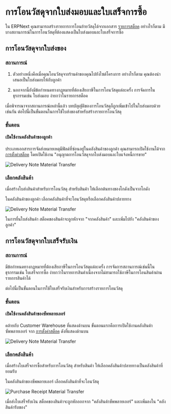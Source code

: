 <!-- add-breadcrumbs -->
# การโอนวัสดุจากใบส่งมอบและใบเสร็จการซื้อ

ใน ERPNext คุณสามารถสร้างรายการการโอนย้ายวัสดุได้จากเอกสาร [รายการสต็อค](/docs/user/manual/th/stock/stock-entry.html) อย่างไรก็ตาม มีบางสถานการณ์ในการโอนวัสดุที่ต้องแสดงเป็นใบส่งมอบและใบเสร็จการซื้อ

## การโอนวัสดุจากใบส่งของ

### สถานการณ์

1. ตัวอย่างหนึ่งคือเมื่อคุณโอนวัสดุจากร้านค้าของคุณไปยังไซต์โครงการ อย่างไรก็ตาม คุณต้องนำเสนอเป็นใบส่งมอบให้กับลูกค้า

2. นอกจากนี้ยังมีข้อกำหนดทางกฎหมายที่ต้องเสียภาษีในการโอนวัสดุแต่ละครั้ง การจัดการในธุรกรรมเช่น ใบส่งมอบ ง่ายกว่าในรายการสต็อค

เมื่อพิจารณาจากสถานการณ์เหล่านี้แล้ว บทบัญญัติของการโอนวัสดุก็ถูกเพิ่มเข้าไปในใบส่งมอบด้วยเช่นกัน ต่อไปนี้เป็นขั้นตอนในการใช้ใบส่งของสำหรับสร้างรายการโอนวัสดุ

### ขั้นตอน

#### เปิดใช้งานคลังสินค้าของลูกค้า

ประเภทเอกสารการจัดส่งหมายเหตุมีฟิลด์ที่ซ่อนอยู่ในคลังสินค้าของลูกค้า คุณสามารถเปิดใช้งานได้จาก [การตั้งค่าสต็อค](/docs/user/manual/th/stock/stock-settings) โดยเปิดใช้งาน "อนุญาตการโอนวัสดุจากใบส่งมอบและใบแจ้งหนี้การขาย"

<img class="screenshot" alt="Delivery Note Material Transfer" src="{{docs_base_url}}/assets/img/stock/customer-warehouse.gif">

### เลือกคลังสินค้า

เมื่อสร้างใบส่งสินค้าสำหรับการโอนวัสดุ สำหรับสินค้า ให้เลือกต้นทางของโกดังเป็นจากโกดัง

ในคลังสินค้าของลูกค้า เลือกคลังสินค้าที่จะโอนวัสดุหรือเลือกคลังสินค้าปลายทาง

<img class="screenshot" alt="Delivery Note Material Transfer" src="{{docs_base_url}}/assets/img/stock/customer-warehouse-2.png">

ในการยื่นใบส่งสินค้า สต็อคของสินค้าจะถูกหักจาก "จากคลังสินค้า" และเพิ่มไปยัง "คลังสินค้าของลูกค้า"

## การโอนวัสดุจากใบเสร็จรับเงิน

### สถานการณ์

มีข้อกำหนดทางกฎหมายที่ต้องเสียภาษีในการโอนวัสดุแต่ละครั้ง การจัดการสถานการณ์เช่นนี้ในธุรกรรมเช่น ใบเสร็จการซื้อ ง่ายกว่าในรายการสินค้าเนื่องจากไม่สามารถใช้ภาษีในการโอนสินค้าผ่านรายการสินค้าได้

ต่อไปนี้เป็นขั้นตอนในการใช้ใบเสร็จรับเงินสำหรับการสร้างรายการโอนวัสดุ

### ขั้นตอน

#### เปิดใช้งานคลังสินค้าของซัพพลายเออร์

คล้ายกับ Customer Warehouse ที่แสดงด้านบน ขั้นตอนแรกคือการเปิดใช้งานคลังสินค้าซัพพลายเออร์ จาก [การตั้งค่าสต็อค](/docs/user/manual/th/stock/stock-settings) ดังที่แสดงด้านบน

<img class="screenshot" alt="Delivery Note Material Transfer" src="{{docs_base_url}}/assets/img/stock/supplier-warehouse-enable.gif">

### เลือกคลังสินค้า

เมื่อสร้างใบเสร็จการซื้อสำหรับการโอนวัสดุ สำหรับสินค้า ให้เลือกคลังสินค้าปลายทางเป็นคลังสินค้าที่ยอมรับ

ในคลังสินค้าของซัพพลายเออร์ เลือกคลังสินค้าที่จะโอนวัสดุ

<img class="screenshot" alt="Purchase Receipt Material Transfer" src="{{docs_base_url}}/assets/img/stock/supplier-warehouse.png">

เมื่อส่งใบเสร็จรับเงิน สต็อคของสินค้าจะถูกหักออกจาก "คลังสินค้าซัพพลายเออร์" และเพิ่มลงใน "คลังสินค้ารับของ"
